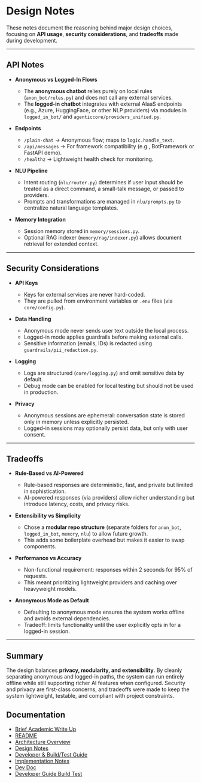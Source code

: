<!-- /docs/design.md -->
# Design Notes

These notes document the reasoning behind major design choices, focusing on **API usage**, **security considerations**, and **tradeoffs** made during development.

---

## API Notes

- **Anonymous vs Logged-In Flows**  
  - The **anonymous chatbot** relies purely on local rules (`anon_bot/rules.py`) and does not call any external services.  
  - The **logged-in chatbot** integrates with external AIaaS endpoints (e.g., Azure, HuggingFace, or other NLP providers) via modules in `logged_in_bot/` and `agenticcore/providers_unified.py`.  

- **Endpoints**  
  - `/plain-chat` → Anonymous flow; maps to `logic.handle_text`.  
  - `/api/messages` → For framework compatibility (e.g., BotFramework or FastAPI demo).  
  - `/healthz` → Lightweight health check for monitoring.

- **NLU Pipeline**  
  - Intent routing (`nlu/router.py`) determines if user input should be treated as a direct command, a small-talk message, or passed to providers.  
  - Prompts and transformations are managed in `nlu/prompts.py` to centralize natural language templates.

- **Memory Integration**  
  - Session memory stored in `memory/sessions.py`.  
  - Optional RAG indexer (`memory/rag/indexer.py`) allows document retrieval for extended context.

---

## Security Considerations

- **API Keys**  
  - Keys for external services are never hard-coded.  
  - They are pulled from environment variables or `.env` files (via `core/config.py`).  

- **Data Handling**  
  - Anonymous mode never sends user text outside the local process.  
  - Logged-in mode applies guardrails before making external calls.  
  - Sensitive information (emails, IDs) is redacted using `guardrails/pii_redaction.py`.

- **Logging**  
  - Logs are structured (`core/logging.py`) and omit sensitive data by default.  
  - Debug mode can be enabled for local testing but should not be used in production.

- **Privacy**  
  - Anonymous sessions are ephemeral: conversation state is stored only in memory unless explicitly persisted.  
  - Logged-in sessions may optionally persist data, but only with user consent.

---

## Tradeoffs

- **Rule-Based vs AI-Powered**  
  - Rule-based responses are deterministic, fast, and private but limited in sophistication.  
  - AI-powered responses (via providers) allow richer understanding but introduce latency, costs, and privacy risks.  

- **Extensibility vs Simplicity**  
  - Chose a **modular repo structure** (separate folders for `anon_bot`, `logged_in_bot`, `memory`, `nlu`) to allow future growth.  
  - This adds some boilerplate overhead but makes it easier to swap components.

- **Performance vs Accuracy**  
  - Non-functional requirement: responses within 2 seconds for 95% of requests.  
  - This meant prioritizing lightweight providers and caching over heavyweight models.  

- **Anonymous Mode as Default**  
  - Defaulting to anonymous mode ensures the system works offline and avoids external dependencies.  
  - Tradeoff: limits functionality until the user explicitly opts in for a logged-in session.

---

## Summary

The design balances **privacy, modularity, and extensibility**. By cleanly separating anonymous and logged-in paths, the system can run entirely offline while still supporting richer AI features when configured. Security and privacy are first-class concerns, and tradeoffs were made to keep the system lightweight, testable, and compliant with project constraints.

## Documentation

- [Brief Academic Write Up](Brief_Academic_Write_Up.md)
- [README](../README.md)
- [Architecture Overview](architecture.md)  
- [Design Notes](design.md) 
- [Developer & Build/Test Guide](Developer_Guide_Build_Test.md) 
- [Implementation Notes](storefront/IMPLEMENTATION.md) 
- [Dev Doc](DEV_DOC.md)  
- [Developer Guide Build Test](Developer_Guide_Build_Test.md) 